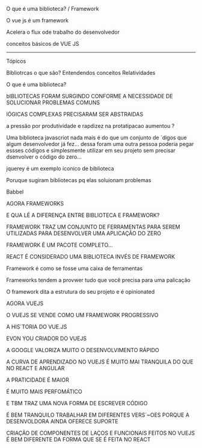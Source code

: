 O que é uma biblioteca? / Framework

O vue js é um framework

Acelera o flux ode trabalho do desenvolvedor

conceitos básicos de VUE JS

---

Tópicos

Bibliotrcas o que são?
Entendendos conceitos
Relatividades

O que é uma biblioteca?

bIBLIOTECAS FORAM SURGINDO CONFORME A NECESSIDADE DE SOLUCIONAR PROBLEMAS COMUNS

lÓGICAS COMPLEXAS PRECISARAM SER ABSTRAIDAS

a pressão por produtividade e rapdizez na protatipacao aumentou
?

Uma biblioteca javascriot nada mais é do que um conjunto de ´digos que algum desenvolvedor já fez... dessa foram uma outra pessoa poderia pegar essses códigos e simplesmente utilizar em seu projeto sem precisar dsenvolver o código do zero...

jquerey é um exemplo íconico de biblioteca

Poruque sugiram bibliotecas pq elas soluionam problemas

Babbel

AGORA FRAMEWORKS

E QUA LÉ A DIFERENÇA ENTRE BIBLIOTECA E FRAMEWORK?

FRAMEWORK TRAZ UM CONJUNTO DE FERRAMENTAS PARA SEREM UTILIZADAS PARA DESENVOLVER UMA APLICAÇÃO DO ZERO

FRAMEWORK É UM PACOTE COMPLETO...

REACT É CONSIDERADO UMA BIBLIOTECA INVÉS DE FRAMEWORK

Framework é como se fosse uma caixa de ferramentas

Frameworks tendem a provwer tudo que você precisa para uma palicação

O framework dita a estrutura do seu projeto e é opinionated

AGORA VUEJS

O VUEJS SE VENDE COMO UM FRAMEWORK PROGRESSIVO

A HIS´TORIA DO VUE.JS

EVON YOU CRIADOR DO VUEJS

A GOOGLE VALORIZA MUITO O DESENVOLVIMENTO RÁPIDO

A CURVA DE APRENDIZADO NO VUEJS É MUITO MAI TRANQUILA DO QUE NO REACT E ANGULAR

A PRATICIDADE É MAIOR

É MUITO MAIS PERFOMÁTICO

E TBM TRAZ UMA NOVA FORMA DE ESCREVER CÓDIGO

É BEM TRANQUILO TRABALHAR EM DIFERENTES VERS´~OES PORQUE A DESENVOLDORA  AINDA OFERECE SUPORTE


CRIAÇÃO DE COMPONENTES DE LAÇOS E FUNCIONAIS FEITOS NO VUEJS É BEM DIFERENTE DA FORMA QUE SE É FEITA NO REACT
